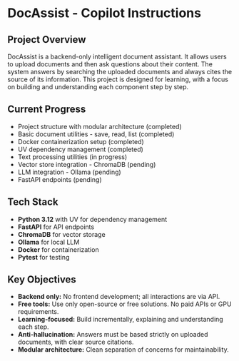 # DocAssist - Copilot Instructions

## Project Overview
DocAssist is a backend-only intelligent document assistant. It allows users to upload documents and then ask questions about their content. The system answers by searching the uploaded documents and always cites the source of its information. This project is designed for learning, with a focus on building and understanding each component step by step.

## Current Progress
- Project structure with modular architecture (completed)
- Basic document utilities - save, read, list (completed)
- Docker containerization setup (completed)
- UV dependency management (completed)
- Text processing utilities (in progress)
- Vector store integration - ChromaDB (pending)
- LLM integration - Ollama (pending)
- FastAPI endpoints (pending)

## Tech Stack
- **Python 3.12** with UV for dependency management
- **FastAPI** for API endpoints
- **ChromaDB** for vector storage
- **Ollama** for local LLM
- **Docker** for containerization
- **Pytest** for testing

## Key Objectives
- **Backend only:** No frontend development; all interactions are via API.
- **Free tools:** Use only open-source or free solutions. No paid APIs or GPU requirements.
- **Learning-focused:** Build incrementally, explaining and understanding each step.
- **Anti-hallucination:** Answers must be based strictly on uploaded documents, with clear source citations.
- **Modular architecture:** Clean separation of concerns for maintainability.